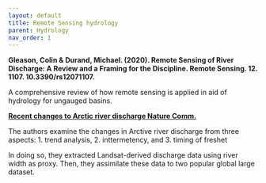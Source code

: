 ```yaml
---
layout: default
title: Remote Sensing hydrology
parent: Hydrology
nav_order: 1
---
```


__Gleason, Colin & Durand, Michael. (2020). Remote Sensing of River Discharge: A Review and a Framing for the Discipline. Remote Sensing. 12. 1107. 10.3390/rs12071107.__

A comprehensive review of how remote sensing is applied in aid of hydrology for ungauged basins.

__[Recent changes to Arctic river discharge Nature Comm.](https://www.nature.com/articles/s41467-021-27228-1)__

The authors examine the changes in Arctive river discharge from three aspects: 1. trend analysis, 2. inttermetency, and 3. timing of freshet

In doing so, they extracted Landsat-derived discharge data using river width as proxy. Then, they assimilate these data to two popular global large dataset.

